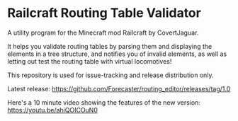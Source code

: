 # Railcraft Routing Table Validator

A utility program for the Minecraft mod Railcraft by CovertJaguar.

It helps you validate routing tables by parsing them and displaying the elements in a tree structure, and notifies you of invalid elements, as well as letting out test the routing table with virtual locomotives!

This repository is used for issue-tracking and release distribution only.

Latest release: https://github.com/Forecaster/routing_editor/releases/tag/1.0

Here's a 10 minute video showing the features of the new version: https://youtu.be/ahiQOICOuN0
